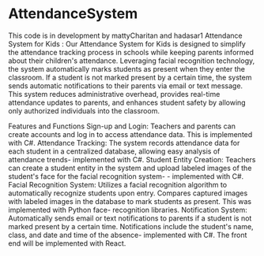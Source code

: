 # AttendanceSystem
This code is in development by mattyCharitan and hadasar1
Attendance System for Kids
:
Our Attendance System for Kids is designed to simplify the attendance tracking process in schools while keeping parents informed about their children's attendance. 
Leveraging facial recognition technology, the system automatically marks students as present when they enter the classroom. 
If a student is not marked present by a certain time, the system sends automatic notifications to their parents via email or text message. 
This system reduces administrative overhead, provides real-time attendance updates to parents, and enhances student safety by allowing only authorized individuals into the classroom.

Features and Functions
Sign-up and Login:
Teachers and parents can create accounts and log in to access attendance data.
This is implemented with C#.
Attendance Tracking:
The system records attendance data for each student in a centralized database, allowing easy analysis of attendance trends- implemented with C#.
Student Entity Creation:
Teachers can create a student entity in the system and upload labeled images of the student's face for the facial recognition system- - implemented with C#.
Facial Recognition System:
Utilizes a facial recognition algorithm to automatically recognize students upon entry.
Compares captured images with labeled images in the database to mark students as present.
This was implemented with Python face- recognition libraries.
Notification System:
Automatically sends email or text notifications to parents if a student is not marked present by a certain time.
Notifications include the student's name, class, and date and time of the absence- implemented with C#.
The front end will be implemented with React.
